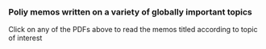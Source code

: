### Poliy memos written on a variety of globally important topics

Click on any of the PDFs above to read the memos titled according to topic of interest
